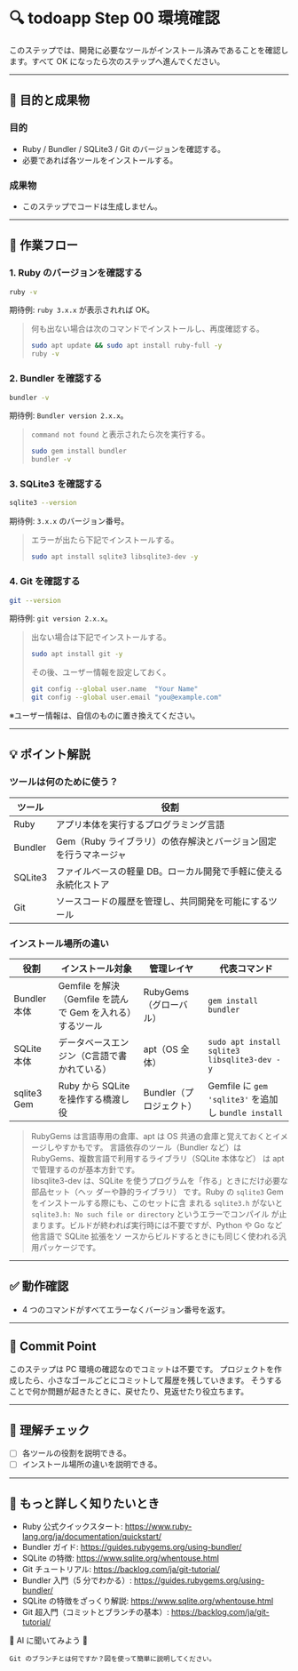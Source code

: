 # 🔍 todoapp Step 00 環境確認

このステップでは、開発に必要なツールがインストール済みであることを確認します。すべて OK になったら次のステップへ進んでください。

---

## 🎯 目的と成果物

### 目的
- Ruby / Bundler / SQLite3 / Git のバージョンを確認する。
- 必要であれば各ツールをインストールする。

### 成果物
- このステップでコードは生成しません。

---

## 🚀 作業フロー

### 1. Ruby のバージョンを確認する
```bash
ruby -v
```
期待例: `ruby 3.x.x` が表示されれば OK。

> 何も出ない場合は次のコマンドでインストールし、再度確認する。
> ```bash
> sudo apt update && sudo apt install ruby-full -y
> ruby -v
> ```

### 2. Bundler を確認する
```bash
bundler -v
```
期待例: `Bundler version 2.x.x`。

> `command not found` と表示されたら次を実行する。
> ```bash
> sudo gem install bundler
> bundler -v
> ```

### 3. SQLite3 を確認する
```bash
sqlite3 --version
```
期待例: `3.x.x` のバージョン番号。

> エラーが出たら下記でインストールする。
> ```bash
> sudo apt install sqlite3 libsqlite3-dev -y
> ```

### 4. Git を確認する
```bash
git --version
```
期待例: `git version 2.x.x`。

> 出ない場合は下記でインストールする。
> ```bash
> sudo apt install git -y
> ```
> その後、ユーザー情報を設定しておく。
> ```bash
> git config --global user.name  "Your Name"
> git config --global user.email "you@example.com"
> ```

※ユーザー情報は、自信のものに置き換えてください。

---

## 💡 ポイント解説

### ツールは何のために使う？
| ツール | 役割 |
|--------|------|
| Ruby | アプリ本体を実行するプログラミング言語 |
| Bundler | Gem（Ruby ライブラリ）の依存解決とバージョン固定を行うマネージャ |
| SQLite3 | ファイルベースの軽量 DB。ローカル開発で手軽に使える永続化ストア |
| Git | ソースコードの履歴を管理し、共同開発を可能にするツール |

### インストール場所の違い
| 役割 | インストール対象 | 管理レイヤ | 代表コマンド |
|------|-----------------|-----------|--------------|
| Bundler 本体 | Gemfile を解決（Gemfile を読んで Gem を入れる）するツール | RubyGems（グローバル） | `gem install bundler` |
| SQLite 本体 | データベースエンジン（C言語で書かれている） | apt（OS 全体） | `sudo apt install sqlite3 libsqlite3-dev -y` |
| sqlite3 Gem | Ruby から SQLite を操作する橋渡し役 | Bundler（プロジェクト） | Gemfile に `gem 'sqlite3'` を追加し `bundle install` |

> RubyGems は言語専用の倉庫、apt は OS 共通の倉庫と覚えておくとイメージしやすかもです。
> 言語依存のツール（Bundler など）は RubyGems、複数言語で利用するライブラリ（SQLite 本体など）
は apt で管理するのが基本方針です。  
> libsqlite3-dev は、SQLite を使うプログラムを「作る」ときにだけ必要な 部品セット（ヘッ
ダーや静的ライブラリ） です。Ruby の `sqlite3` Gem をインストールする際にも、このセットに含
まれる `sqlite3.h` がないと `sqlite3.h: No such file or directory` というエラーでコンパイル
が止まります。ビルドが終われば実行時には不要ですが、Python や Go など他言語で SQLite 拡張をソ
ースからビルドするときにも同じく使われる汎用パッケージです。

---

## ✅ 動作確認
- 4 つのコマンドがすべてエラーなくバージョン番号を返す。

---

## 🚩 Commit Point
このステップは PC 環境の確認なのでコミットは不要です。
プロジェクトを作成したら、小さなゴールごとにコミットして履歴を残していきます。
そうすることで何か問題が起きたときに、戻せたり、見返せたり役立ちます。

---

## 📝 理解チェック
- [ ] 各ツールの役割を説明できる。
- [ ] インストール場所の違いを説明できる。

---

## 🔗 もっと詳しく知りたいとき
- Ruby 公式クイックスタート: https://www.ruby-lang.org/ja/documentation/quickstart/
- Bundler ガイド: https://guides.rubygems.org/using-bundler/
- SQLite の特徴: https://www.sqlite.org/whentouse.html
- Git チュートリアル: https://backlog.com/ja/git-tutorial/
- Bundler 入門（5 分でわかる）: https://guides.rubygems.org/using-bundler/
- SQLite の特徴をざっくり解説: https://www.sqlite.org/whentouse.html
- Git 超入門（コミットとブランチの基本）: https://backlog.com/ja/git-tutorial/

🤔 AI に聞いてみよう 🤖
```
Git のブランチとは何ですか？図を使って簡単に説明してください。
```